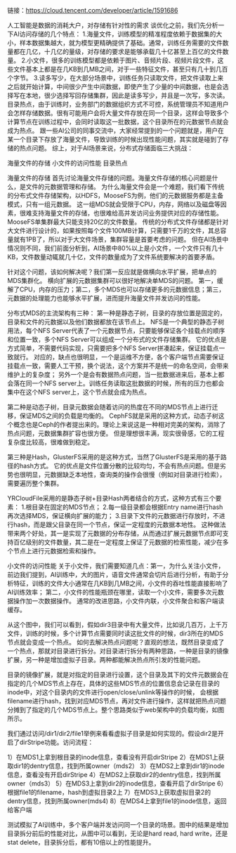 链接：https://cloud.tencent.com/developer/article/1591686

人工智能是数据的消耗大户，对存储有针对性的需求
谈优化之前，我们先分析一下AI访问存储的几个特点：
1.海量文件，训练模型的精准程度依赖于数据集的大小，样本数据集越大，就为模型更精确提供了基础。通常，训练任务需要的文件数量都在几亿，十几亿的量级，对存储的要求是能够承载几十亿甚至上百亿的文件数量。
2.小文件，很多的训练模型都是依赖于图片、音频片段、视频片段文件，这些文件基本上都是在几KB到几MB之间，对于一些特征文件，甚至只有几十到几百个字节。
3.读多写少，在大部分场景中，训练任务只读取文件，把文件读取上来之后就开始计算，中间很少产生中间数据，即使产生了少量的中间数据，也是会选择写在本地，很少选择写回存储集群，因此是读多写少，并且是一次写，多次读。
目录热点，由于训练时，业务部门的数据组织方式不可控，系统管理员不知道用户会怎样存储数据。很有可能用户会将大量文件存放在同一个目录，这样会导致多个计算节点在训练过程中，会同时读取这一批数据，这个目录所在的元数据节点就会成为热点。
跟一些AI公司的同事交流中，大家经常提到的一个问题就是，用户在某一个目录下存放了海量文件，导致训练的时候出现性能问题，其实就是碰到了存储的热点问题。
综上，对于AI场景来说，分布式存储面临三大挑战：

海量文件的存储
小文件的访问性能
目录热点

海量文件的存储
首先讨论海量文件存储的问题。海量文件存储的核心问题是什么，是文件的元数据管理和存储。
为什么海量文件会是一个难题，我们看下传统的分布式文件存储架构，以HDFS，MooseFS为例，他们的元数据服务都是主备模式，只有一组元数据。
这一组MDS就会受限于CPU，内存，网络以及磁盘等因素，很难支持海量文件的存储，也很难给高并发访问业务提供对应的存储性能。
MooseFS单集群最大只能支持20亿的文件数量。
传统的分布式文件存储都是针对大文件进行设计的，如果按照每个文件100MB计算，只需要1千万的文件，其总容量就有1PB了，所以对于大文件场景，集群容量是首要考虑的问题。
但在AI场景中情况则不同，我们前面分析到，AI场景中80%以上是小文件，一个文件只有几十KB，文件数量动辄就几十亿，文件的数量成为了文件系统要解决的首要矛盾。

针对这个问题，该如何解决呢？我们第一反应就是做横向水平扩展，把单点的MDS集群化。
横向扩展的元数据集群可以很好地解决单MDS的问题。
第一，缓解了CPU，内存的压力；第二，多个MDS也可以存储更多的元数据信息；第三，元数据的处理能力也能够水平扩展，进而提升海量文件并发访问的性能。

分布式MDS的主流架构有三种：
第一种是静态子树，目录的存放位置是固定的，目录和文件的元数据以及他们数据都放在该节点上。
NFS是一个典型的静态子树用法，每个NFS Server代表了一个元数据节点，只要能够保证各个挂载点的顺序和位置一致，多个NFS Server可以组成一个分布式的文件存储集群。
它的优点是方式简单，不需要代码实现，只需要把多个NFS Server拼凑起来，保证挂载点一致就行。
对应的，缺点也很明显，一个是运维不方便，各个客户端节点需要保证挂载点一致，需要人工干预，换个说法，这个方案并不是统一的命名空间，会带来维护上的复杂度；
另外一个是会有数据热点问题，当一批数据进来后，基本上都会落在同一个NFS server上。训练任务读取这批数据的时候，所有的压力也都会集中在这个NFS server上，这个节点就会成为热点。

第二种是动态子树，目录元数据会随着访问的热度在不同的MDS节点上进行迁移，保证MDS之间的负载是均衡的。
CephFS就是采用的这种方式，动态子树这个概念也是Ceph的作者提出来的。理论上来说这是一种相对完美的架构，消除了热点问题，元数据集群扩容也很方便。
但是理想很丰满，现实很骨感，它的工程复杂度比较高，很难做到稳定。

第三种是Hash，GlusterFS采用的是这种方式，当然了GlusterFS是采用的基于路径的hash方式。
它的优点是文件位置分散的比较均匀，不会有热点问题。但是劣势也很明显，元数据缺乏本地性，查询类的操作会很慢（例如对目录进行检索），需要遍历整个集群。

YRCloudFile采用的是静态子树+目录Hash两者结合的方式，这种方式有三个要素：
1.根目录在固定的MDS节点；
2.每一级目录都会根据Entry name进行hash再次选择MDS，保证横向扩展的能力；
3.目录下文件的元数据进行存放时，不进行hash，而是跟父目录在同一个节点，保证一定程度的元数据本地性。
这种做法带来两个好处，其一是实现了元数据的分布存储，从而通过扩展元数据节点即可支持百亿级别的文件数量，其二是在一定程度上保证了元数据的检索性能，减少在多个节点上进行元数据检索和操作。

小文件的访问性能
关于小文件，我们需要知道几点：第一，为什么关注小文件，前边我们提到，AI训练中，大的图片，语音文件通常会切片后进行分析，有助于分析特征，训练的文件大小通常在几KB到几MB之间，小文件的吞吐性能直接影响了AI训练效率；
第二，小文件的性能瓶颈在哪里，读取一个小文件，需要多次元数据操作加一次数据操作。
通常的改进思路，小文件内联，小文件聚合和客户端读缓存。

从这个图中，我们可以看到，假如dir3目录中有大量文件，比如说几百万，上千万文件，训练的时候，多个计算节点需要同时读这批文件的时候，dir3所在的MDS节点就会变成一个热点。
如何去解决热点问题呢？直观的想法，既然目录变成了一个热点，那就对目录进行拆分。对目录进行拆分有两种思路，一种是目录的镜像扩展，另一种是增加虚拟子目录。两种都能解决热点所引发的性能问题。

目录的镜像扩展，就是对指定的目录进行设置，这个目录及其下的文件元数据会在指定的几个MDS节点上存在，具体的这些MDS节点的位置信息会记录在目录的inode中，对这个目录内的文件进行open/close/unlink等操作的时候，
会根据filename进行hash，找到对应MDS节点，再对文件进行操作，这样就把热点问题分摊到了指定的几个MDS节点上。整个思路类似于web架构中的负载均衡，如图所示。

我们通过访问/dir1/dir2/file1举例来看看虚拟子目录是如何实现的。假设dir2是开启了dirStripe功能。访问流程：

1）在MDS1上拿到根目录的inode信息，查看没有开启dirStripe
2）在MDS1上获取dir1的dentry信息，找到所属owner（mds2）
3）在MDS2上拿到dir1的inode信息，查看没有开启dirStripe
4）在MDS2上获取dir2的dentry信息，找到所属owner（mds3）
5）在MDS3上拿到dir2的inode信息，查看开启了dirStripe
6）根据file1的filename，hash到虚拟目录2上
7）在MDS3上获取虚拟目录2的dentry信息，找到所属owner(mds4)
8）在MDS4上拿到file1的inode信息，返回给客户端

测试模拟了AI训练中，多个客户端并发访问同一个目录的场景。图中的结果是增加目录拆分前后的性能对比，从图中可以看到，无论是hard read, hard write，还是stat delete，目录拆分后，都有10倍以上的性能提升。
